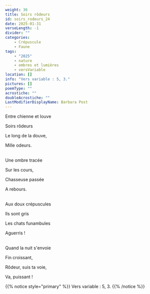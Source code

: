 ```yaml
---
weight: 36
title: Soirs rôdeurs
id: soirs_rodeurs_24
date: 2025-01-31
verseLength: -1
divider: ""
categories:
    - Crépuscule
    - Faune
tags:
    - "2025"
    - nature
    - ombres et lumières
    - versVariable
location: []
info: "Vers variable : 5, 3."
pictures: []
poemType: ""
acrostiche: ""
doubleAcrostiche: ""
LastModifierDisplayName: Barbara Post
---
```


Entre chienne et louve

Soirs rôdeurs

Le long de la douve,

Mille odeurs.

 \
Une ombre tracée

Sur les cours,

Chasseuse passée

A rebours.

 \
Aux doux crépuscules

Ils sont gris

Les chats funambules

Aguerris !

 \
Quand la nuit s'envoie

Fin croissant,

Rôdeur, suis ta voie,

Va, puissant !

<!-- FM:Snippet:Start data:{"id":"_simpleNotice","fields":[{"name":"content","value":"Vers variable : 5, 3."}]} -->
{{% notice style="primary" %}}
Vers variable : 5, 3.
{{% /notice %}}
<!-- FM:Snippet:End -->